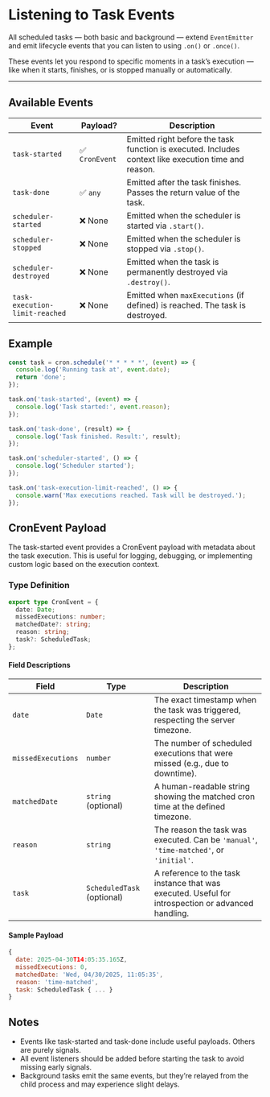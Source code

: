 # Listening to Task Events

All scheduled tasks — both basic and background — extend `EventEmitter` and emit lifecycle events that you can listen to using `.on()` or `.once()`.

These events let you respond to specific moments in a task’s execution — like when it starts, finishes, or is stopped manually or automatically.

---

## Available Events

| Event                          | Payload?     | Description                                                                 |
|-------------------------------|--------------|-----------------------------------------------------------------------------|
| `task-started`                | ✅ `CronEvent` | Emitted right before the task function is executed. Includes context like execution time and reason. |
| `task-done`                   | ✅ `any`       | Emitted after the task finishes. Passes the return value of the task.      |
| `scheduler-started`           | ❌ None        | Emitted when the scheduler is started via `.start()`.                      |
| `scheduler-stopped`           | ❌ None        | Emitted when the scheduler is stopped via `.stop()`.                       |
| `scheduler-destroyed`         | ❌ None        | Emitted when the task is permanently destroyed via `.destroy()`.           |
| `task-execution-limit-reached` | ❌ None        | Emitted when `maxExecutions` (if defined) is reached. The task is destroyed. |


## Example

```js
const task = cron.schedule('* * * * *', (event) => {
  console.log('Running task at', event.date);
  return 'done';
});

task.on('task-started', (event) => {
  console.log('Task started:', event.reason);
});

task.on('task-done', (result) => {
  console.log('Task finished. Result:', result);
});

task.on('scheduler-started', () => {
  console.log('Scheduler started');
});

task.on('task-execution-limit-reached', () => {
  console.warn('Max executions reached. Task will be destroyed.');
});
```

##  CronEvent Payload

The task-started event provides a CronEvent payload with metadata about the task execution. This is useful for logging, debugging, or implementing custom logic based on the execution context.

### Type Definition

```ts
export type CronEvent = {
  date: Date;
  missedExecutions: number;
  matchedDate?: string;
  reason: string;
  task?: ScheduledTask;
};
```

#### Field Descriptions

| Field             | Type              | Description                                                                 |
|------------------|-------------------|-----------------------------------------------------------------------------|
| `date`           | `Date`            | The exact timestamp when the task was triggered, respecting the server timezone.|
| `missedExecutions` | `number`        | The number of scheduled executions that were missed (e.g., due to downtime). |
| `matchedDate`    | `string` (optional) | A human-readable string showing the matched cron time at the defined timezone.|
| `reason`         | `string`          | The reason the task was executed. Can be `'manual'`, `'time-matched'`, or `'initial'`. |
| `task`           | `ScheduledTask` (optional) | A reference to the task instance that was executed. Useful for introspection or advanced handling. |

#### Sample Payload
```js
{
  date: 2025-04-30T14:05:35.165Z,
  missedExecutions: 0,
  matchedDate: 'Wed, 04/30/2025, 11:05:35',
  reason: 'time-matched',
  task: ScheduledTask { ... }
}
```

## Notes

- Events like task-started and task-done include useful payloads. Others are purely signals.
- All event listeners should be added before starting the task to avoid missing early signals.
- Background tasks emit the same events, but they’re relayed from the child process and may experience slight delays.